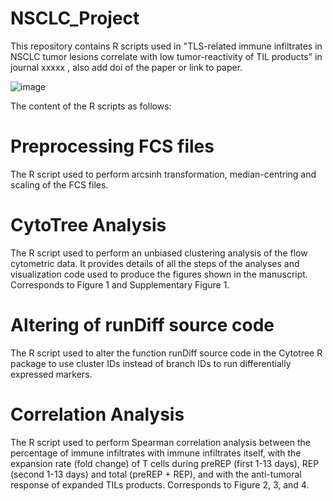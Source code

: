 # NSCLC_Project
This repository contains R scripts used in "TLS-related immune infiltrates in NSCLC tumor lesions correlate with low tumor-reactivity of TIL products" in journal xxxxx , also add doi of the paper or link to paper. 

![image](https://github.com/NandhiniKanagasabesan/NSCLC_Project/assets/91875569/ae6bcb43-0428-41b8-8b9e-c091fabe74e5)

The content of the R scripts as follows: 

# Preprocessing FCS files
The R script used to perform arcsinh transformation, median-centring and scaling of the FCS files. 

# CytoTree Analysis
The R script used to perform an unbiased clustering analysis of the flow cytometric data. It provides details of all the steps of the analyses and visualization code used to produce the figures shown in the manuscript. Corresponds to Figure 1 and Supplementary Figure 1. 

# Altering of runDiff source code 
The R script used to alter the function runDiff source code in the Cytotree R package to use cluster IDs instead of branch IDs to run differentially expressed markers.   

# Correlation Analysis 
The R script used to perform Spearman correlation analysis between the percentage of immune infiltrates with immune infiltrates itself, with the expansion rate (fold change) of T cells during preREP (first 1-13 days), REP (second 1-13 days) and total (preREP + REP), and with the anti-tumoral response of expanded TILs products. Corresponds to Figure 2, 3, and 4. 

